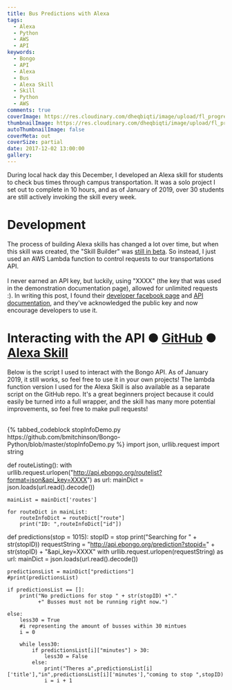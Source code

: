 ```yaml
---
title: Bus Predictions with Alexa
tags:
  - Alexa
  - Python
  - AWS
  - API
keywords:
  - Bongo
  - API
  - Alexa
  - Bus
  - Alexa Skill
  - Skill
  - Python
  - AWS
comments: true
coverImage: https://res.cloudinary.com/dheqbiqti/image/upload/fl_progressive/v1546745048/Projects/Bongo/bongo.jpg
thumbnailImage: https://res.cloudinary.com/dheqbiqti/image/upload/fl_progressive,r_50:5/v1547070329/Projects/Bongo/BongoThumb.jpg 
autoThumbnailImage: false
coverMeta: out
coverSize: partial
date: 2017-12-02 13:00:00
gallery:
---
```


During local hack day this December, I developed an Alexa skill for students to check bus times through campus transportation. It was a solo project I set out to complete in 10 hours, and as of January of 2019, over 30 students are still actively invoking the skill every week. 
</br>
<!-- More --> 

# Development

The process of building Alexa skills has changed a lot over time, but when this skill was created, the "Skill Builder" was [still in beta](https://developer.amazon.com/blogs/alexa/post/02d828b6-3144-46ea-9b4c-5ed2cbfadb9c/announcing-new-alexa-skill-builder-beta-a-tool-for-creating-skills). So instead, I just used an AWS Lambda function to control requests to our transportations API.
</br></br>
I never earned an API key, but luckily, using "XXXX" (the key that was used in the demonstration documentation page), allowed for unlimited requests :). In writing this post, I found their [developer facebook page](https://www.facebook.com/bongodevelopers/) and [API documentation](https://api.ebongo.org/), and they've acknowledged the public key and now encourage developers to use it.
</br>

# Interacting with the API ● [GitHub](https://github.com/bmitchinson/Bongo-Python/tree/master) ● [Alexa Skill](https://www.amazon.com/Mitchinson-Apps-Bongo/dp/B077X254MN/)
Below is the script I used to interact with the Bongo API. As of January 2019, it still works, so feel free to use it in your own projects!
The lambda function version I used for the Alexa Skill is also available as a separate script on the GitHub repo. It's a great beginners project because it could easily be turned into a full wrapper, and the skill has many more potential improvements, so feel free to make pull requests!
</br></br>

<div style="height:600px;overflow-y:scroll">
{% tabbed_codeblock stopInfoDemo.py https://github.com/bmitchinson/Bongo-Python/blob/master/stopInfoDemo.py %}
      <!-- tab python -->
import json, urllib.request
import string

def routeListing():
    with urllib.request.urlopen("http://api.ebongo.org/routelist?format=json&api_key=XXXX") as url:
            mainDict = json.loads(url.read().decode())

    mainList = mainDict['routes']

    for routeDict in mainList:
        routeInfoDict = routeDict["route"]
        print("ID: ",routeInfoDict["id"])

def predictions(stop = 1015):
    stopID = stop
    print("Searching for " + str(stopID))
    requestString = "http://api.ebongo.org/prediction?stopid=" + str(stopID) + "&api_key=XXXX"
    with urllib.request.urlopen(requestString) as url:
            mainDict = json.loads(url.read().decode())

    predictionsList = mainDict["predictions"]
    #print(predictionsList)
    
    if predictionsList == []:
        print("No predictions for stop " + str(stopID) +"."
              +" Busses must not be running right now.")

    else:
        less30 = True
        #i representing the amount of busses within 30 mintues
        i = 0

        while less30:
            if predictionsList[i]["minutes"] > 30:
                less30 = False
            else:
                print("Theres a",predictionsList[i]['title'],"in",predictionsList[i]['minutes'],"coming to stop ",stopID)
                i = i + 1

def main():
    stop = int(input("Please Enter Stop ID: "))  #1015 is currier bus stop near burge
    predictions(stop)
    
if __name__ == "__main__":
main()

      <!-- endtab -->
  {% endtabbed_codeblock %}
</div>